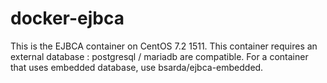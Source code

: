 # docker-ejbca

This is the EJBCA container on CentOS 7.2 1511.
This container requires an external database : postgresql / mariadb are compatible.
For a container that uses embedded database, use bsarda/ejbca-embedded.
